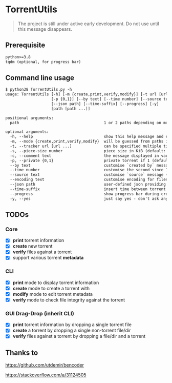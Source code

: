 # TorrentUtils

> The project is still under active early development. Do not use until this message disappears.

## Prerequisite

```txt
python>=3.8
tqdm (optional, for progress bar)
```

## Command line usage

```txt
$ python38 TorrentUtils.py -h
usage: TorrentUtils [-h] [-m {create,print,verify,modify}] [-t url [url ...]] [-s number] [-c text]
                    [-p {0,1}] [--by text] [--time number] [--source text] [--encoding text]
                    [--json path] [--time-suffix] [--progress] [-y]
                    [path [path ...]]

positional arguments:
  path                                     1 or 2 paths depending on mode

optional arguments:
  -h, --help                               show this help message and exit
  -m, --mode {create,print,verify,modify}  will be guessed from paths if not specified
  -t, --tracker url [url ...]              can be specified multiple times
  -s, --piece-size number                  piece size in KiB (default: 4096)
  -c, --comment text                       the message displayed in various clients
  -p, --private {0,1}                      private torrent if 1 (default: 0)
  --by text                                customise `created by` message (default: TorrentUtils)
  --time number                            customise the second since 19700101 (default: now)
  --source text                            customise `source` message (will change torrent hash)
  --encoding text                          customise encoding for filenames (default: UTF-8)
  --json path                              user-defined json providing metadata presets
  --time-suffix                            insert time between torrent filename and extension
  --progress                               show progress bar during creating torrent
  -y, --yes                                just say yes - don't ask any question
```

## TODOs

### Core

- [x] **print** torrent information
- [x] **create** new torrent
- [x] **verify** files against a torrent
- [x] support various torrent **metadata**

### CLI

- [x] **print** mode to display torrent information
- [x] **create** mode to create a torrent with
- [x] **modify** mode to edit torrent metadata
- [x] **verify** mode to check file integrity against the torrent

### GUI Drag-Drop (inherit CLI)

- [x] **print** torrent information by dropping a single torrent file
- [x] **create** a torrent by dropping a single non-torrent file/dir
- [x] **verify** files against a torrent by dropping a file/dir and a torrent

## Thanks to

<https://github.com/utdemir/bencoder>

<https://stackoverflow.com/a/31124505>
